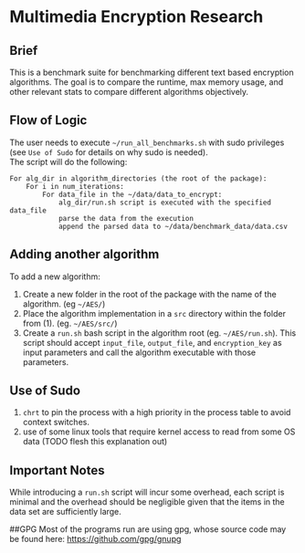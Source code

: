 # Multimedia Encryption Research
## Brief
This is a benchmark suite for benchmarking different text based encryption algorithms. The goal is to compare the runtime, max memory usage, and other relevant stats to compare different algorithms objectively.

## Flow of Logic
The user needs to execute `~/run_all_benchmarks.sh` with sudo privileges (see `Use of Sudo` for details on why sudo is needed).</br>
The script will do the following:
```
For alg_dir in algorithm_directories (the root of the package):
    For i in num_iterations:
        For data_file in the ~/data/data_to_encrypt:
            alg_dir/run.sh script is executed with the specified data_file
            parse the data from the execution
            append the parsed data to ~/data/benchmark_data/data.csv 
```

## Adding another algorithm
To add a new algorithm:
1. Create a new folder in the root of the package with the name of the algorithm. (eg `~/AES/`)
2. Place the algorithm implementation in a `src` directory within the folder from (1). (eg. `~/AES/src/`)
3. Create a `run.sh` bash script in the algorithm root (eg. `~/AES/run.sh`). This script should accept `input_file`, `output_file`, and `encryption_key` as input parameters and call the algorithm executable with those parameters.

## Use of Sudo
1. `chrt` to pin the process with a high priority in the process table to avoid context switches.
2. use of some linux tools that require kernel access to read from some OS data (TODO flesh this explanation out)

## Important Notes
While introducing a `run.sh` script will incur some overhead, each script is minimal and the overhead should be negligible given that the items in the data set are sufficiently large.

##GPG
Most of the programs run are using gpg, whose source code may be found here: https://github.com/gpg/gnupg
